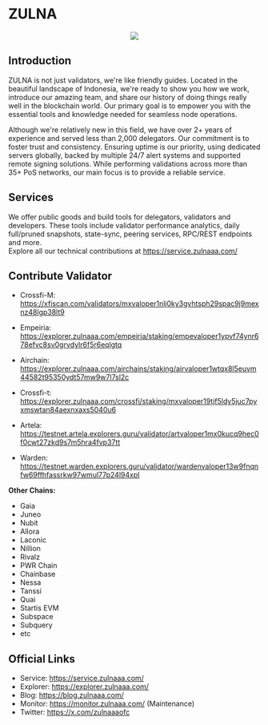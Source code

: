 # ZULNA

<p align="center">
  <img src="https://service.zulnaaa.com/logo-fav-back.png"><br>
</p>

## Introduction
ZULNA is not just validators, we're like friendly guides. Located in the beautiful landscape of Indonesia, we're ready to show you how we work, introduce our amazing team, and share our history of doing things really well in the blockchain world. Our primary goal is to empower you with the essential tools and knowledge needed for seamless node operations.

Although we're relatively new in this field, we have over 2+ years of experience and served less than 2,000 delegators. Our commitment is to foster trust and consistency. Ensuring uptime is our priority, using dedicated servers globally, backed by multiple 24/7 alert systems and supported remote signing solutions. While performing validations across more than 35+ PoS networks, our main focus is to provide a reliable service.



## Services
We offer public goods and build tools for delegators, validators and developers. These tools include validator performance analytics, daily full/pruned snapshots, state-sync, peering services, RPC/REST endpoints and more.<br> Explore all our technical contributions at https://service.zulnaaa.com/

## Contribute Validator
- Crossfi-M: https://xfiscan.com/validators/mxvaloper1nlj0ky3gvhtsph29spac9j9mexnz48lgp38lt9

- Empeiria: https://explorer.zulnaaa.com/empeiria/staking/empevaloper1ypvf74ynr678efvc8sv0grvdylr6f5r6eqlgtq
- Airchain: https://explorer.zulnaaa.com/airchains/staking/airvaloper1wtqx8l5euvm44582t95350ydt57mw9w7l7sl2c
- Crossfi-t: https://explorer.zulnaaa.com/crossfi/staking/mxvaloper19tjf5ldy5juc7pyxmswtan84aexnxaxs5040u6
- Artela: https://testnet.artela.explorers.guru/validator/artvaloper1mx0kucq9hec0f0cwt27zkd9s7m5hra4fvp37tt
- Warden: https://testnet.warden.explorers.guru/validator/wardenvaloper13w9fnqnfw69ffhfassrkw97wmul77p24l94xpl

**Other Chains:**
- Gaia
- Juneo
- Nubit
- Allora
- Laconic
- Nillion
- Rivalz
- PWR Chain
- Chainbase
- Nessa
- Tanssi
- Quai
- Startis EVM
- Subspace
- Subquery
- etc

## Official Links
- Service: https://service.zulnaaa.com/
- Explorer: https://explorer.zulnaaa.com/
- Blog: https://blog.zulnaaa.com/
- Monitor: https://monitor.zulnaaa.com/  (Maintenance)
- Twitter: https://x.com/zulnaaaofc


